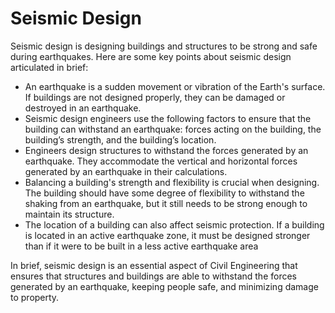 # Seismic Design

Seismic design is designing buildings and structures to be strong and safe during earthquakes. Here are some key points about seismic design articulated in brief:

* An earthquake is a sudden movement or vibration of the Earth's surface. If buildings are not designed properly, they can be damaged or destroyed in an earthquake.
* Seismic design engineers use the following factors to ensure that the building can withstand an earthquake: forces acting on the building, the building’s strength, and the building’s location.
* Engineers design structures to withstand the forces generated by an earthquake. They accommodate the vertical and horizontal forces generated by an earthquake in their calculations.
* Balancing a building's strength and flexibility is crucial when designing. The building should have some degree of flexibility to withstand the shaking from an earthquake, but it still needs to be strong enough to maintain its structure.
* The location of a building can also affect seismic protection. If a building is located in an active earthquake zone, it must be designed stronger than if it were to be built in a less active earthquake area

In brief, seismic design is an essential aspect of Civil Engineering that ensures that structures and buildings are able to withstand the forces generated by an earthquake, keeping people safe, and minimizing damage to property.
